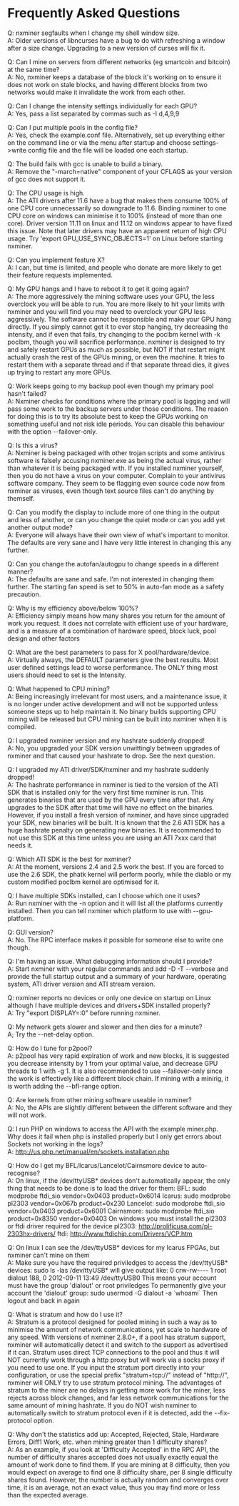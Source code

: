 # Frequently Asked Questions

Q: nxminer segfaults when I change my shell window size.  
A: Older versions of libncurses have a bug to do with refreshing a window
after a size change. Upgrading to a new version of curses will fix it.

Q: Can I mine on servers from different networks (eg smartcoin and bitcoin) at
the same time?  
A: No, nxminer keeps a database of the block it's working on to ensure it does
not work on stale blocks, and having different blocks from two networks would
make it invalidate the work from each other.

Q: Can I change the intensity settings individually for each GPU?  
A: Yes, pass a list separated by commas such as -I d,4,9,9

Q: Can I put multiple pools in the config file?  
A: Yes, check the example.conf file. Alternatively, set up everything either on
the command line or via the menu after startup and choose settings->write
config file and the file will be loaded one each startup.

Q: The build fails with gcc is unable to build a binary.  
A: Remove the "-march=native" component of your CFLAGS as your version of gcc
does not support it.

Q: The CPU usage is high.  
A: The ATI drivers after 11.6 have a bug that makes them consume 100% of one
CPU core unnecessarily so downgrade to 11.6. Binding nxminer to one CPU core on
windows can minimise it to 100% (instead of more than one core). Driver version
11.11 on linux and 11.12 on windows appear to have fixed this issue. Note that
later drivers may have an apparent return of high CPU usage. Try
'export GPU_USE_SYNC_OBJECTS=1' on Linux before starting nxminer.

Q: Can you implement feature X?  
A: I can, but time is limited, and people who donate are more likely to get
their feature requests implemented.

Q: My GPU hangs and I have to reboot it to get it going again?  
A: The more aggressively the mining software uses your GPU, the less overclock
you will be able to run. You are more likely to hit your limits with nxminer
and you will find you may need to overclock your GPU less aggressively. The
software cannot be responsible and make your GPU hang directly. If you simply
cannot get it to ever stop hanging, try decreasing the intensity, and if even
that fails, try changing to the poclbm kernel with -k poclbm, though you will
sacrifice performance. nxminer is designed to try and safely restart GPUs as
much as possible, but NOT if that restart might actually crash the rest of the
GPUs mining, or even the machine. It tries to restart them with a separate
thread and if that separate thread dies, it gives up trying to restart any more
GPUs.

Q: Work keeps going to my backup pool even though my primary pool hasn't
failed?  
A: Nxminer checks for conditions where the primary pool is lagging and will
pass some work to the backup servers under those conditions. The reason for
doing this is to try its absolute best to keep the GPUs working on something
useful and not risk idle periods. You can disable this behaviour with the
option --failover-only.

Q: Is this a virus?  
A: Nxminer is being packaged with other trojan scripts and some antivirus
software is falsely accusing nxminer.exe as being the actual virus, rather
than whatever it is being packaged with. If you installed nxminer yourself,
then you do not have a virus on your computer. Complain to your antivirus
software company. They seem to be flagging even source code now from nxminer
as viruses, even though text source files can't do anything by themself.

Q: Can you modify the display to include more of one thing in the output and
less of another, or can you change the quiet mode or can you add yet another
output mode?  
A: Everyone will always have their own view of what's important to monitor.
The defaults are very sane and I have very little interest in changing this
any further.

Q: Can you change the autofan/autogpu to change speeds in a different manner?  
A: The defaults are sane and safe. I'm not interested in changing them
further. The starting fan speed is set to 50% in auto-fan mode as a safety
precaution.

Q: Why is my efficiency above/below 100%?  
A: Efficiency simply means how many shares you return for the amount of work
you request. It does not correlate with efficient use of your hardware, and is
a measure of a combination of hardware speed, block luck, pool design and other
factors

Q: What are the best parameters to pass for X pool/hardware/device.  
A: Virtually always, the DEFAULT parameters give the best results. Most user
defined settings lead to worse performance. The ONLY thing most users should
need to set is the Intensity.

Q: What happened to CPU mining?  
A: Being increasingly irrelevant for most users, and a maintenance issue, it is
no longer under active development and will not be supported unless someone
steps up to help maintain it. No binary builds supporting CPU mining will be
released but CPU mining can be built into nxminer when it is compiled.

Q: I upgraded nxminer version and my hashrate suddenly dropped!  
A: No, you upgraded your SDK version unwittingly between upgrades of nxminer
and that caused  your hashrate to drop. See the next question.

Q: I upgraded my ATI driver/SDK/nxminer and my hashrate suddenly dropped!  
A: The hashrate performance in nxminer is tied to the version of the ATI SDK
that is installed only for the very first time nxminer is run. This generates
binaries that are used by the GPU every time after that. Any upgrades to the
SDK after that time will have no effect on the binaries. However, if you
install a fresh version of nxminer, and have since upgraded your SDK, new
binaries will be built. It is known that the 2.6 ATI SDK has a huge hashrate
penalty on generating new binaries. It is recommended to not use this SDK at
this time unless you are using an ATI 7xxx card that needs it.

Q: Which ATI SDK is the best for nxminer?  
A: At the moment, versions 2.4 and 2.5 work the best. If you are forced to use
the 2.6 SDK, the phatk kernel will perform poorly, while the diablo or my
custom modified poclbm kernel are optimised for it.

Q: I have multiple SDKs installed, can I choose which one it uses?  
A: Run nxminer with the -n option and it will list all the platforms currently
installed. Then you can tell nxminer which platform to use with --gpu-platform.

Q: GUI version?  
A: No. The RPC interface makes it possible for someone else to write one
though.

Q: I'm having an issue. What debugging information should I provide?  
A: Start nxminer with your regular commands and add -D -T --verbose and provide
the full startup output and a summary of your hardware, operating system, ATI
driver version and ATI stream version.

Q: nxminer reports no devices or only one device on startup on Linux although
I have multiple devices and drivers+SDK installed properly?  
A: Try "export DISPLAY=:0" before running nxminer.

Q: My network gets slower and slower and then dies for a minute?  
A; Try the --net-delay option.

Q: How do I tune for p2pool?  
A: p2pool has very rapid expiration of work and new blocks, it is suggested you
decrease intensity by 1 from your optimal value, and decrease GPU threads to 1
with -g 1. It is also recommended to use --failover-only since the work is
effectively like a different block chain. If mining with a minirig, it is worth
adding the --bfl-range option.

Q: Are kernels from other mining software useable in nxminer?  
A: No, the APIs are slightly different between the different software and they
will not work.

Q: I run PHP on windows to access the API with the example miner.php. Why does
it fail when php is installed properly but I only get errors about Sockets not
working in the logs?  
A: http://us.php.net/manual/en/sockets.installation.php

Q: How do I get my BFL/Icarus/Lancelot/Cairnsmore device to auto-recognise?  
A: On linux, if the /dev/ttyUSB* devices don't automatically appear, the only
thing that needs to be done is to load the driver for them:
BFL: sudo modprobe ftdi_sio vendor=0x0403 product=0x6014
Icarus: sudo modprobe pl2303 vendor=0x067b product=0x230
Lancelot: sudo modprobe ftdi_sio vendor=0x0403 product=0x6001
Cairnsmore: sudo modprobe ftdi_sio product=0x8350 vendor=0x0403
On windows you must install the pl2303 or ftdi driver required for the device
pl2303: http://prolificusa.com/pl-2303hx-drivers/
ftdi: http://www.ftdichip.com/Drivers/VCP.htm

Q: On linux I can see the /dev/ttyUSB* devices for my Icarus FPGAs, but
nxminer can't mine on them  
A: Make sure you have the required priviledges to access the /dev/ttyUSB* devices:
 sudo ls -las /dev/ttyUSB*
will give output like:
 0 crw-rw---- 1 root dialout 188, 0 2012-09-11 13:49 /dev/ttyUSB0
This means your account must have the group 'dialout' or root priviledges
To permanently give your account the 'dialout' group:
 sudo usermod -G dialout -a \`whoami\`
Then logout and back in again

Q: What is stratum and how do I use it?  
A: Stratum is a protocol designed for pooled mining in such a way as to
minimise the amount of network communications, yet scale to hardware of any
speed. With versions of nxminer 2.8.0+, if a pool has stratum support, nxminer
will automatically detect it and switch to the support as advertised if it can.
Stratum uses direct TCP connections to the pool and thus it will NOT currently
work through a http proxy but will work via a socks proxy if you need to use
one. If you input the stratum port directly into your configuration, or use the
special prefix "stratum+tcp://" instead of "http://", nxminer will ONLY try to
use stratum protocol mining. The advantages of stratum to the miner are no
delays in getting more work for the miner, less rejects across block changes,
and far less network communications for the same amount of mining hashrate. If
you do NOT wish nxminer to automatically switch to stratum protocol even if it
is detected, add the --fix-protocol option.

Q: Why don't the statistics add up: Accepted, Rejected, Stale, Hardware Errors,
Diff1 Work, etc. when mining greater than 1 difficulty shares?  
A: As an example, if you look at 'Difficulty Accepted' in the RPC API, the number
of difficulty shares accepted does not usually exactly equal the amount of work
done to find them. If you are mining at 8 difficulty, then you would expect on
average to find one 8 difficulty share, per 8 single difficulty shares found.
However, the number is actually random and converges over time, it is an average,
not an exact value, thus you may find more or less than the expected average.
